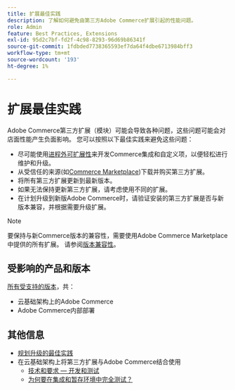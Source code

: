 ```yaml
---
title: 扩展最佳实践
description: 了解如何避免由第三方Adobe Commerce扩展引起的性能问题。
role: Admin
feature: Best Practices, Extensions
exl-id: 95d2c7bf-fd2f-4c98-8293-96d69b86341f
source-git-commit: 1fdbded7738365593ef7da64f4dbe6713984bff3
workflow-type: tm+mt
source-wordcount: '193'
ht-degree: 1%

---
```


# 扩展最佳实践

Adobe Commerce第三方扩展（模块）可能会导致各种问题，这些问题可能会对店面性能产生负面影响。 您可以按照以下最佳实践来避免这些问题：

- 尽可能使用[进程外可扩展性](https://developer.adobe.com/commerce/extensibility/)来开发Commerce集成和自定义项，以便轻松进行维护和升级。
- 从受信任的来源(如[Commerce Marketplace](https://marketplace.magento.com/extensions.html))下载并购买第三方扩展。
- 将所有第三方扩展更新到最新版本。
- 如果无法保持更新第三方扩展，请考虑使用不同的扩展。
- 在计划升级到新版Adobe Commerce时，请验证安装的第三方扩展是否与新版本兼容，并根据需要升级扩展。

>[!NOTE]
>
> 要保持与新Commerce版本的兼容性，需要使用Adobe Commerce Marketplace中提供的所有扩展。 请参阅[版本兼容性](https://developer.adobe.com/commerce/marketplace/guides/sellers/compatibility/releases/)。

## 受影响的产品和版本

[所有受支持的版本](../../../release/versions.md)，共：

- 云基础架构上的Adobe Commerce
- Adobe Commerce内部部署

## 其他信息

- [规划升级的最佳实践](../../../upgrade/prepare/best-practices.md)
- 在云基础架构上将第三方扩展与Adobe Commerce结合使用
   - [技术和要求 — 开发和测试](https://experienceleague.adobe.com/en/docs/commerce-cloud-service/user-guide/develop/overview#cloud-req-devtest)
   - [为何要在集成和暂存环境中完全测试？](https://experienceleague.adobe.com/en/docs/commerce-cloud-service/user-guide/launch/overview#why-test-fully-in-integration-staging-and-production)
